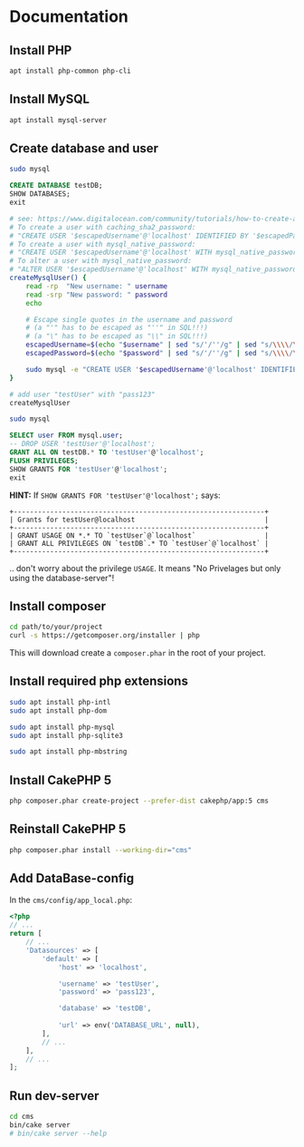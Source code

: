 # Documentation

## Install PHP

```bash
apt install php-common php-cli
```

## Install MySQL

```bash
apt install mysql-server
```

## Create database and user

```bash
sudo mysql
```

```sql
CREATE DATABASE testDB;
SHOW DATABASES;
exit
```

```bash
# see: https://www.digitalocean.com/community/tutorials/how-to-create-a-new-user-and-grant-permissions-in-mysql
# To create a user with caching_sha2_password:
# "CREATE USER '$escapedUsername'@'localhost' IDENTIFIED BY '$escapedPassword';"
# To create a user with mysql_native_password:
# "CREATE USER '$escapedUsername'@'localhost' WITH mysql_native_password IDENTIFIED BY '$escapedPassword';"
# To alter a user with mysql_native_password:
# "ALTER USER '$escapedUsername'@'localhost' WITH mysql_native_password IDENTIFIED BY '$escapedPassword';"
createMysqlUser() {
    read -rp  "New username: " username
    read -srp "New password: " password
    echo

    # Escape single quotes in the username and password
    # (a "'" has to be escaped as "''" in SQL!!!)
    # (a "\" has to be escaped as "\\" in SQL!!!)
    escapedUsername=$(echo "$username" | sed "s/'/''/g" | sed "s/\\\\/\\\\\\\\/g")
    escapedPassword=$(echo "$password" | sed "s/'/''/g" | sed "s/\\\\/\\\\\\\\/g")

    sudo mysql -e "CREATE USER '$escapedUsername'@'localhost' IDENTIFIED BY '$escapedPassword';"
}
```

```bash
# add user "testUser" with "pass123"
createMysqlUser
```

```bash
sudo mysql
```

```sql
SELECT user FROM mysql.user;
-- DROP USER 'testUser'@'localhost';
GRANT ALL ON testDB.* TO 'testUser'@'localhost';
FLUSH PRIVILEGES;
SHOW GRANTS FOR 'testUser'@'localhost';
exit
```
**HINT:**
If `SHOW GRANTS FOR 'testUser'@'localhost';` says:
```
+--------------------------------------------------------------+
| Grants for testUser@localhost                                |
+--------------------------------------------------------------+
| GRANT USAGE ON *.* TO `testUser`@`localhost`                 |
| GRANT ALL PRIVILEGES ON `testDB`.* TO `testUser`@`localhost` |
+--------------------------------------------------------------+
```
.. don't worry about the privilege `USAGE`. It means "No Privelages but only using the database-server"!

## Install composer
```bash
cd path/to/your/project
curl -s https://getcomposer.org/installer | php
```
This will download create a `composer.phar` in the root of your project.

## Install required php extensions

```bash
sudo apt install php-intl
sudo apt install php-dom

sudo apt install php-mysql
sudo apt install php-sqlite3

sudo apt install php-mbstring
```

## Install CakePHP 5

```bash
php composer.phar create-project --prefer-dist cakephp/app:5 cms
```

## Reinstall CakePHP 5

```bash
php composer.phar install --working-dir="cms"
```

## Add DataBase-config

In the `cms/config/app_local.php`:

```php
<?php
// ...
return [
    // ...
    'Datasources' => [
        'default' => [
            'host' => 'localhost',

            'username' => 'testUser',
            'password' => 'pass123',

            'database' => 'testDB',
            
            'url' => env('DATABASE_URL', null),
        ],
        // ...
    ],
    // ...
];

```


## Run dev-server

```bash
cd cms
bin/cake server
# bin/cake server --help
```
